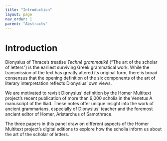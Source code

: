 ```yaml
---
title: "Introduction"
layout: page
nav_order: 1
parent: "Abstracts"
---
```


# Introduction


Dionysius of Thrace’s treatise *Technê grammatikê* (“The art of the scholar of letters”) is the earliest surviving Greek grammatical work. While the transmission of the text has greatly altered its original form, there is broad consensus that the opening definition of the six components of the art of literary interpretation reflects Dionysius’ own views.

We are motivated to revisit Dionysius’ definition by the Homer Multitext project’s recent publication of more than 9,000 scholia in the Venetus A manuscript of the Iliad. These notes offer unique insight into the work of ancient grammarians, especially of Dionysius’ teacher and the foremost ancient editor of Homer, Aristarchus of Samothrace.

The three papers in this panel draw on different aspects of the Homer Multitext project’s digital editions to explore how the scholia inform us about the art of the scholar of letters.